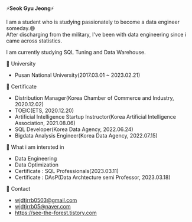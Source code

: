 

<!--
**EDED-Hiscalifh/EDED-Hiscalifh** is a ✨ _special_ ✨ repository because its `README.md` (this file) appears on your GitHub profile.

Here are some ideas to get you started:

- 🔭 I’m currently working on ...
- 🌱 I’m currently learning ...
- 👯 I’m looking to collaborate on ...
- 🤔 I’m looking for help with ...
- 💬 Ask me about ...
- 📫 How to reach me: ...
- 😄 Pronouns: ...
- ⚡ Fun fact: ...
-->

⚡**Seok Gyu Jeong**⚡

I am a student who is studying passionately to become a data engineer someday.😄    
After discharging from the military, I've been with data engineering since i came across statistics. 

I am currently studying SQL Tuning and Data Warehouse. 


💬 University
- Pusan National University(2017.03.01 ~ 2023.02.21) 


💬 Certificate 
- Distribution Manager(Korea Chamber of Commerce and Industry, 2020.12.02) 
- TOEIC(ETS, 2020.12.20) 
- Artificial Intelligence Startup Instructor(Korea Artificial Intelligence Association, 2021.08.06) 
- SQL Developer(Korea Data Agency, 2022.06.24) 
- Bigdata Analysis Engineer(Korea Data Agency, 2022.07.15) 


💬 What i am intersted in 
- Data Engineering 
- Data Optimization 
- Certificate : SQL Professionals(2023.03.11) 
- Certificate : DAsP(Data Archtecture semi Professor, 2023.03.18) 


💬 Contact 
- wjdtjrrb0503@gmail.com 
- wjdtjrrb05@naver.com 
- https://see-the-forest.tistory.com

